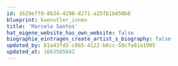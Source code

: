 ```yaml
---
id: 1629eff0-8b34-4290-8271-a25fb1b850b8
blueprint: kuenstler_innen
title: 'Marcelo Santos'
hat_eigene_website_has_own_website: false
biographie_eintragen_create_artist_s_biography: false
updated_by: b1a43fd3-c865-4122-b6cc-50cfa81a1985
updated_at: 1663585042
---
```

